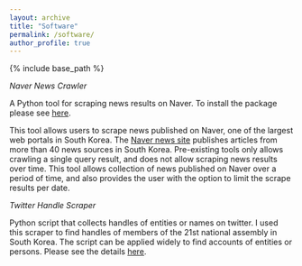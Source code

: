 ```yaml
---
layout: archive
title: "Software"
permalink: /software/
author_profile: true
---
```


{% include base_path %}

*Naver News Crawler*

A Python tool for scraping news results on Naver. To install the package please see [here](https://pypi.org/project/navernewscrawler/).

This tool allows users to scrape news published on Naver, one of the largest web portals in South Korea. The [Naver news site](https://news.naver.com) publishes articles from more than 40 news sources in South Korea. Pre-existing tools only allows crawling a single query result, and does not allow scraping news results over time. This tool allows collection of news published on Naver over a period of time, and also provides the user with the option to limit the scrape results per date.

*Twitter Handle Scraper*

Python script that collects handles of entities or names on twitter. I used this scraper to find handles of members of the 21st national assembly in South Korea. The script can be applied widely to find accounts of entities or persons. Please see the details [here](https://github.com/ehsong/twitter-handle-scraper).
